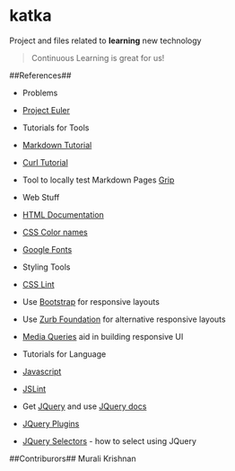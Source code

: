 # katka
Project and files related to **learning** new technology

> Continuous Learning is great for us!

##References##
 * Problems
  * [Project Euler](http://projecteuler.net)

 * Tutorials for Tools
  * [Markdown Tutorial](http://markdowntutorial.com/)
  * [Curl Tutorial](https://gist.github.com/caspyin/2288960)
  * Tool to locally test Markdown Pages [Grip](https://github.com/joeyespo/grip)

 * Web Stuff
  * [HTML Documentation](https://developer.mozilla.org/en-US/docs/Web/HTML)
  * [CSS Color names](http://www.crockford.com/wrrld/color.html)
  * [Google Fonts](http://www.google.com/fonts)

 * Styling Tools
  * [CSS Lint](http://csslint.net)
  * Use [Bootstrap](http://getbootstrap.com) for responsive layouts
  * Use [Zurb Foundation](http://foundation.zurb.com) for alternative responsive layouts
  * [Media Queries](https://developer.mozilla.com/en-US/docs/Web/Guide/CSS/Media_queries) aid in building responsive UI

 * Tutorials for Language
  * [Javascript](http://Unknown.com)
  * [JSLint](http://www.jslint.org)
  * Get [JQuery](http://www.jquery.com) and use [JQuery docs](http://api.jquery.com)
  * [JQuery Plugins](http://plugins.jquery.com)
  * [JQuery Selectors](http://api.jquery.com/category/selectors) - how to select using JQuery


  

##Contriburors##
Murali Krishnan

